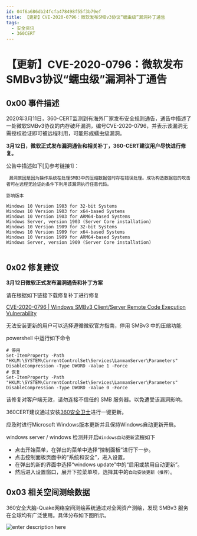 ```yaml
---
id: 04f6a686db24fcfa478498f55f3b79ef
title: 【更新】CVE-2020-0796：微软发布SMBv3协议“蠕虫级”漏洞补丁通告
tags: 
  - 安全资讯
  - 360CERT
---
```


# 【更新】CVE-2020-0796：微软发布SMBv3协议“蠕虫级”漏洞补丁通告

0x00 事件描述
---------


2020年3月11日，360-CERT监测到有海外厂家发布安全规则通告，通告中描述了一处微软SMBv3协议的内存破坏漏洞，编号CVE-2020-0796，并表示该漏洞无需授权验证即可被远程利用，可能形成蠕虫级漏洞。


**3月12日，微软正式发布漏洞通告和相关补丁，360-CERT建议用户尽快进行修复。**


公告中描述如下[见参考链接1]：



```
 漏洞原因是因为操作系统在处理SMB3中的压缩数据包时存在错误处理。成功构造数据包的攻击者可在远程无验证的条件下利用该漏洞执行任意代码。

影响版本

Windows 10 Version 1903 for 32-bit Systems
Windows 10 Version 1903 for x64-based Systems
Windows 10 Version 1903 for ARM64-based Systems
Windows Server, version 1903 (Server Core installation)
Windows 10 Version 1909 for 32-bit Systems
Windows 10 Version 1909 for x64-based Systems
Windows 10 Version 1909 for ARM64-based Systems
Windows Server, version 1909 (Server Core installation)


```
0x02 修复建议
---------


**3月12日微软正式发布漏洞通告和补丁方案**


请在根据如下链接下载修复补丁进行修复


[CVE-2020-0796 | Windows SMBv3 Client/Server Remote Code Execution Vulnerability](https://portal.msrc.microsoft.com/en-US/security-guidance/advisory/CVE-2020-0796)


无法安装更新的用户可以选择遵循微软官方指南，停用 SMBv3 中的压缩功能


powershell 中运行如下命令



```
# 停用
Set-ItemProperty -Path "HKLM:\SYSTEM\CurrentControlSet\Services\LanmanServer\Parameters" DisableCompression -Type DWORD -Value 1 -Force
# 恢复
Set-ItemProperty -Path "HKLM:\SYSTEM\CurrentControlSet\Services\LanmanServer\Parameters" DisableCompression -Type DWORD -Value 0 -Force

```

该修复对客户端无效，请勿连接不信任的 SMB 服务器。以免遭受该漏洞影响。


360CERT建议通过安装[360安全卫士](http://weishi.360.cn)进行一键更新。


应及时进行Microsoft Windows版本更新并且保持Windows自动更新开启。


windows server / windows 检测并开启`Windows自动更新`流程如下


* 点击开始菜单，在弹出的菜单中选择“控制面板”进行下一步。
* 点击控制面板页面中的“系统和安全”，进入设置。
* 在弹出的新的界面中选择“windows update”中的“启用或禁用自动更新”。
* 然后进入设置窗口，展开下拉菜单项，选择其中的`自动安装更新（推荐）`。


0x03 相关空间测绘数据
-------------


360安全大脑-Quake网络空间测绘系统通过对全网资产测绘，发现 SMBv3 服务在全球均有广泛使用。具体分布如下图所示。


![enter description here](https://p403.ssl.qhimgs4.com/t01600ca1510ae336de.png)


